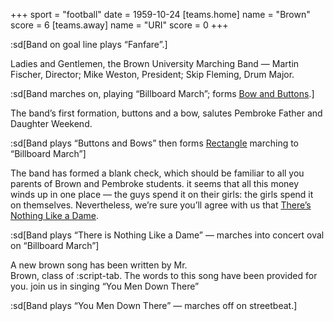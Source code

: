 +++
sport = "football"
date = 1959-10-24
[teams.home]
name = "Brown"
score = 6
[teams.away]
name = "URI"
score = 0
+++

:sd[Band on goal line plays “Fanfare”.]

Ladies and Gentlemen, the Brown University Marching Band — Martin Fischer, Director; Mike Weston, President; Skip Fleming, Drum Major.

:sd[Band marches on, playing “Billboard March”; forms <u>Bow and Buttons</u>.]

The band’s first formation, buttons and a bow, salutes Pembroke Father and Daughter Weekend.

:sd[Band plays “Buttons and Bows” then forms <u>Rectangle</u> marching to “Billboard March”]

The band has formed a blank check, which should be familiar to all you parents of Brown and Pembroke students. it seems that all this money winds up in one place — the guys spend it on their girls: the girls spend it on themselves. Nevertheless, we’re sure you’ll agree with us that <u>There’s Nothing Like a Dame</u>.

:sd[Band plays “There is Nothing Like a Dame” — marches into concert oval on “Billboard March”]

A new brown song has been written by Mr.\
Brown, class of :script-tab. The words to this song have been provided for you. join us in singing “You Men Down There”

:sd[Band plays “You Men Down There” — marches off on streetbeat.]
